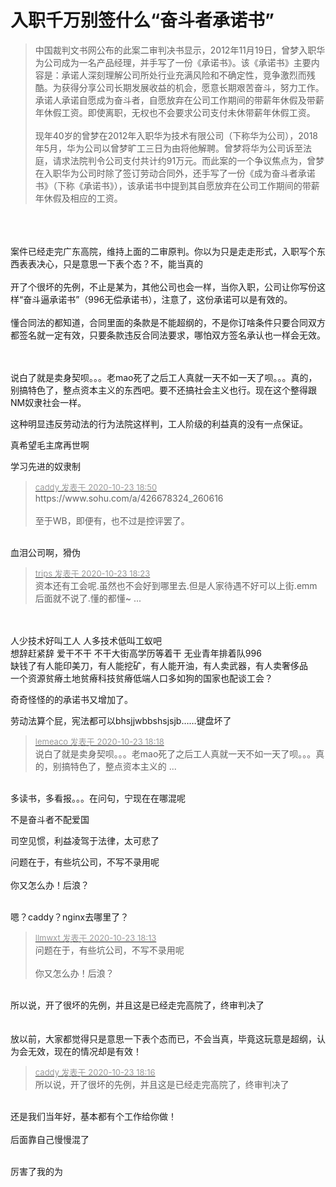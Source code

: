 # 入职千万别签什么“奋斗者承诺书”


<div class="quote"><blockquote>中国裁判文书网公布的此案二审判决书显示，2012年11月19日，曾梦入职华为公司成为一名产品经理，并手写了一份《承诺书》。该《承诺书》主要内容是：承诺人深刻理解公司所处行业充满风险和不确定性，竞争激烈而残酷。为获得分享公司长期发展收益的机会，愿意长期艰苦奋斗，努力工作。承诺人承诺自愿成为奋斗者，自愿放弃在公司工作期间的带薪年休假及带薪年休假工资。即使离职，无权也不会要求公司支付未休带薪年休假工资。<br />
<br />
现年40岁的曾梦在2012年入职华为技术有限公司（下称华为公司），2018年5月，华为公司以曾梦旷工三日为由将他解聘。曾梦将华为公司诉至法庭，请求法院判令公司支付共计约91万元。而此案的一个争议焦点为，曾梦在入职华为公司时除了签订劳动合同外，还手写了一份《成为奋斗者承诺书》（下称《承诺书》），该承诺书中提到其自愿放弃在公司工作期间的带薪年休假及相应的工资。</blockquote></div><br />
<br />
<br />
案件已经走完广东高院，维持上面的二审原判。你以为只是走走形式，入职写个东西表表决心，只是意思一下表个态？不，能当真的<br />
<br />
开了个很坏的先例，不止是某为，其他公司也会一样，当你入职，公司让你写份这样“奋斗逼承诺书”（996无偿承诺书），注意了，这份承诺可以是有效的。<br />
<br />
懂合同法的都知道，合同里面的条款是不能超纲的，不是你订啥条件只要合同双方都签名就一定有效，只要条款违反合同法要求，哪怕双方签名承认也一样会无效。<br />
<br />
<img id="aimg_E9NKn" onclick="zoom(this, this.src, 0, 0, 0)" class="zoom" src="https://i.loli.net/2020/10/23/OAK3kVFGDHSxhQ2.png" onmouseover="img_onmouseoverfunc(this)" onload="thumbImg(this)" border="0" alt="" /><br />
<br />


说白了就是卖身契呗。。。老mao死了之后工人真就一天不如一天了呗。。。真的，别搞特色了，整点资本主义的东西吧。要不还搞社会主义也行。现在这个整得跟NM奴隶社会一样。<br />


这种明显违反劳动法的行为法院这样判，工人阶级的利益真的没有一点保证。

真希望毛主席再世啊

学习先进的奴隶制

<div class="quote"><blockquote><font size="2"><a href="https://www.hostloc.com/forum.php?mod=redirect&amp;goto=findpost&amp;pid=9342548&amp;ptid=757700" target="_blank"><font color="#999999">caddy 发表于 2020-10-23 18:50</font></a></font><br />
https://www.sohu.com/a/426678324_260616<br />
<br />
至于WB，即便有，也不过是控评罢了。</blockquote></div><br />
血泪公司啊，猾伪

<div class="quote"><blockquote><font size="2"><a href="https://www.hostloc.com/forum.php?mod=redirect&amp;goto=findpost&amp;pid=9342426&amp;ptid=757700" target="_blank"><font color="#999999">trips 发表于 2020-10-23 18:23</font></a></font><br />
资本还有工会呢.虽然也不会好到哪里去.但是人家待遇不好可以上街.emm后面就不说了.懂的都懂~ ...</blockquote></div><br />
<br />
人少技术好叫工人 人多技术低叫工蚁吧<br />
想辞赶紧辞 爱干不干 不干大街高学历等着干 无业青年排着队996<br />
缺钱了有人能印美刀，有人能挖矿，有人能开油，有人卖武器，有人卖奢侈品<br />
一个资源贫瘠土地贫瘠科技贫瘠低端人口多如狗的国家也配谈工会？<br />


奇奇怪怪的的承诺书又增加了。

劳动法算个屁，宪法都可以bhsjjwbbshsjsjb……键盘坏了

<div class="quote"><blockquote><font size="2"><a href="https://www.hostloc.com/forum.php?mod=redirect&amp;goto=findpost&amp;pid=9342395&amp;ptid=757700" target="_blank"><font color="#999999">lemeaco 发表于 2020-10-23 18:18</font></a></font><br />
说白了就是卖身契呗。。。老mao死了之后工人真就一天不如一天了呗。。。真的，别搞特色了，整点资本主义的 ...</blockquote></div><br />
多读书，多看报。。。在问句，宁现在在哪混呢

不是奋斗者不配爱国<img src="static/image/smiley/default/lol.gif" smilieid="12" border="0" alt="" />

司空见惯，利益凌驾于法律，太可悲了

问题在于，有些坑公司，不写不录用呢<br />
<br />
你又怎么办！后浪？<br />
<br />
<img src="static/image/smiley/default/lol.gif" smilieid="12" border="0" alt="" /><img src="static/image/smiley/default/lol.gif" smilieid="12" border="0" alt="" /><img src="static/image/smiley/default/lol.gif" smilieid="12" border="0" alt="" />

嗯？caddy？nginx去哪里了？<img id="aimg_h3MZT" onclick="zoom(this, this.src, 0, 0, 0)" class="zoom" src="https://cdn.jsdelivr.net/gh/hishis/forum-master/public/images/patch.gif" onmouseover="img_onmouseoverfunc(this)" onload="thumbImg(this)" border="0" alt="" />

<div class="quote"><blockquote><font size="2"><a href="https://www.hostloc.com/forum.php?mod=redirect&amp;goto=findpost&amp;pid=9342359&amp;ptid=757700" target="_blank"><font color="#999999">llmwxt 发表于 2020-10-23 18:13</font></a></font><br />
问题在于，有些坑公司，不写不录用呢<br />
<br />
你又怎么办！后浪？</blockquote></div><br />
所以说，开了很坏的先例，并且这是已经走完高院了，终审判决了<br />
<br />
<br />
放以前，大家都觉得只是意思一下表个态而已，不会当真，毕竟这玩意是超纲，认为会无效，现在的情况却是有效！

<div class="quote"><blockquote><font size="2"><a href="https://www.hostloc.com/forum.php?mod=redirect&amp;goto=findpost&amp;pid=9342389&amp;ptid=757700" target="_blank"><font color="#999999">caddy 发表于 2020-10-23 18:16</font></a></font><br />
所以说，开了很坏的先例，并且这是已经走完高院了，终审判决了</blockquote></div><br />
还是我们当年好，基本都有个工作给你做！<br />
<br />
后面靠自己慢慢混了<br />
<br />
<img src="static/image/smiley/default/lol.gif" smilieid="12" border="0" alt="" />

厉害了我的为
